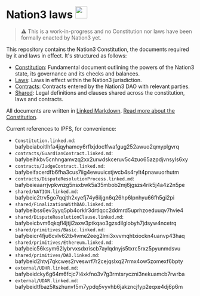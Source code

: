 # Nation3 laws <img src="https://nation3.org/flag.svg" width="32">

> :warning: This is a work-in-progress and no Constitution nor laws have been formally enacted by Nation3 yet.

This repository contains the Nation3 Constitution, the documents required by it and laws in effect. It's structured as follows:
- [Constitution](https://linked.md/v?u=https://linked.md/api/github/nation3/law/main/Constitution.linked.md): Fundamental document outlining the powers of the Nation3 state, its governance and its checks and balances.
- [Laws](laws): Laws in effect within the Nation3 jurisdiction.
- [Contracts](contracts): Contracts entered by the Nation3 DAO with relevant parties.
- [Shared](shared): Legal definitions and clauses shared across the constitution, laws and contracts.

All documents are written in [Linked Markdown](https://linked.md).
[Read more about the Constitution](https://docs.nation3.org/jurisdiction/constitution).

Current references to IPFS, for convenience:
- `Constitution.linked.md`: bafybeiaboitlhfa4jqyhamoy6rflxjdocffwafgug252awuo2qmyplgvrq
- `contracts/GuardianContract.linked.md`: bafybeihkbv5cnhngamvzq2xx2urwdskceruv5c4zuo65azpdjvnsyls6xy
- `contracts/JudgeContract.linked.md`: bafybeifacerdfb6fha3cus7iig4ewuuicstjwcb4s4rylt4pnawuorhutm
- `contracts/DisputeResolutionProcess.linked.md`: bafybeieaarrjvpkvnzg5nsxbwk5a35mbob2mj6jgszs4rik5j4a4z2n5pe
- `shared/NATION.linked.md`: bafybeic2trv5go7qqjth2xyefj74y6iljgn6q26hp6lpnhyu66fh5gi2pi
- `shared/FinalizationWithDAO.linked.md`: bafybeibss6ev3yyq5pb4orklr3drtlqcc2ddmrd5uprhzoeduuqv7hvie4
- `shared/DisputeResolutionClause.linked.md`: bafybeicbvm6qkqfl4jtji2axw3ptkqao3gzsdilglobyh7jdsyw4ncetrq
- `shared/primitives/Basic.linked.md`: bafybeicr4fju6cvlv62tb4vme2eeg2lmi3xvvmqhtxiockn4uanvp43haq
- `shared/primitives/Ethereum.linked.md`: bafybeic56ksym62lybrvxsdxriscb7aylqdnyjs5txrc5rxz5pyunmdsvu
- `shared/primitives/DAO.linked.md`: bafybeid2htvj7qkcwes2rveswrf7r2cejqslxq27rmx4ow5zomexf6bpty
- `external/UDHR.linked.md`: bafybeidcky6g64m6fcjc7i4xkfno3v7g3rmtsryczni3nekuamcb7rwrba
- `external/UDAR.linked.md`: bafybeidtfbaz5ltszhunvf5m7ypdq5vyvhb6jakzncjfyp2eqxe4dj6p6m
